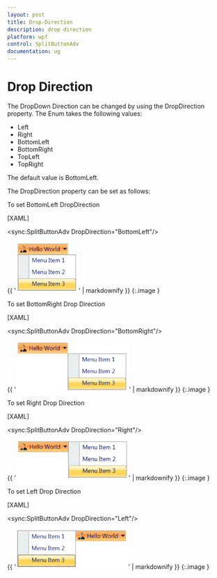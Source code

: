 ```yaml
---
layout: post
title: Drop-Direction
description: drop direction
platform: wpf
control: SplitButtonAdv
documentation: ug
---
```


# Drop Direction

The DropDown Direction can be changed by using the DropDirection property. The Enum takes the following values:

* Left
* Right
* BottomLeft
* BottomRight
* TopLeft
* TopRight



The default value is BottomLeft.

The DropDirection property can be set as follows:

To set BottomLeft DropDirection



[XAML]

<sync:SplitButtonAdv  DropDirection="BottomLeft"/>



{{ '![](Drop-Direction_images/Drop-Direction_img1.png)' | markdownify }}
{:.image }




To set BottomRight Drop Direction



[XAML]

<sync:SplitButtonAdv  DropDirection="BottomRight"/>



{{ '![](Drop-Direction_images/Drop-Direction_img2.png)' | markdownify }}
{:.image }




To set Right Drop Direction



[XAML]

<sync:SplitButtonAdv  DropDirection="Right"/>



{{ '![](Drop-Direction_images/Drop-Direction_img3.png)' | markdownify }}
{:.image }




To set Left Drop Direction



[XAML]

<sync:SplitButtonAdv  DropDirection="Left"/>



{{ '![](Drop-Direction_images/Drop-Direction_img4.png)' | markdownify }}
{:.image }


